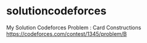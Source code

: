 # solutioncodeforces
My Solution Codeforces
Problem : Card Constructions
https://codeforces.com/contest/1345/problem/B

